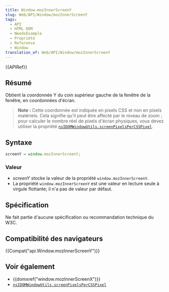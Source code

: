 ```yaml
---
title: Window.mozInnerScreenY
slug: Web/API/Window/mozInnerScreenY
tags:
  - API
  - HTML DOM
  - NeedsExample
  - Propriété
  - Reference
  - Window
translation_of: Web/API/Window/mozInnerScreenY
---
```

{{APIRef}}

## Résumé

Obtient la coordonnée Y du coin supérieur gauche de la fenêtre de la fenêtre, en coordonnées d'écran.

> **Note :** Cette coordonnée est indiquée en pixels CSS et non en pixels matériels. Cela signifie qu'il peut être affecté par le niveau de zoom&nbsp;; pour calculer le nombre réel de pixels d'écran physiques, vous devez utiliser la propriété [`nsIDOMWindowUtils.screenPixelsPerCSSPixel`](/fr/docs/XPCOM_Interface_Reference/nsIDOMWindowUtils).

## Syntaxe

```js
screenY = window.mozInnerScreenY;
```

### Valeur

- _screenY_ stocke la valeur de la propriété `window.mozInnerScreenY`.
- La propriété `window.mozInnerScreenY` est une valeur en lecture seule à virgule flottante; il n'a pas de valeur par défaut.

## Spécification

Ne fait partie d'aucune spécification ou recommandation technique du W3C.

## Compatibilité des navigateurs

{{Compat("api.Window.mozInnerScreenY")}}

## Voir également

- {{domxref("window.mozInnerScreenX")}}
- [`nsIDOMWindowUtils.screenPixelsPerCSSPixel`](/fr/docs/XPCOM_Interface_Reference/nsIDOMWindowUtils)
